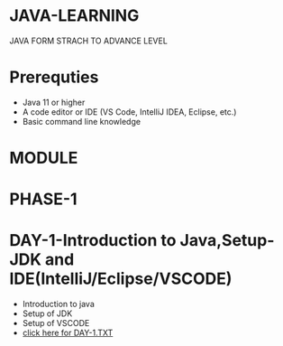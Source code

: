# JAVA-LEARNING
JAVA FORM STRACH TO ADVANCE LEVEL

# Prerequties
- Java 11 or higher
- A code editor or IDE (VS Code, IntelliJ IDEA, Eclipse, etc.)
- Basic command line knowledge

# MODULE
# PHASE-1
  # DAY-1-Introduction to Java,Setup-JDK and IDE(IntelliJ/Eclipse/VSCODE)
  - Introduction to java
  - Setup of JDK
  - Setup of VSCODE
  - [click here for DAY-1.TXT](https://github.com/vinayakmishra4/JAVA-LEARNING/blob/main/DAY-1-Introduction-to-Java-Setup-JDK-IDE-(IntelliJ/Eclipse/VSCODE)/DAY-1.TXT)


